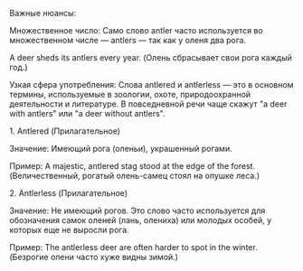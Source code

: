 Важные нюансы:

Множественное число: Само слово antler часто используется во множественном числе — antlers — так как у оленя два рога.



A deer sheds its antlers every year. (Олень сбрасывает свои рога каждый год.)



Узкая сфера употребления: Слова antlered и antlerless — это в основном термины, используемые в зоологии, охоте, природоохранной деятельности и литературе. В повседневной речи чаще скажут "a deer with antlers" или "a deer without antlers".



1\. Antlered (Прилагательное)

Значение: Имеющий рога (оленьи), украшенный рогами.



Пример: A majestic, antlered stag stood at the edge of the forest. (Величественный, рогатый олень-самец стоял на опушке леса.)



2\. Antlerless (Прилагательное)

Значение: Не имеющий рогов. Это слово часто используется для обозначения самок оленей (лань, олениха) или молодых особей, у которых еще не выросли рога.



Пример: The antlerless deer are often harder to spot in the winter. (Безрогие олени часто хуже видны зимой.)

